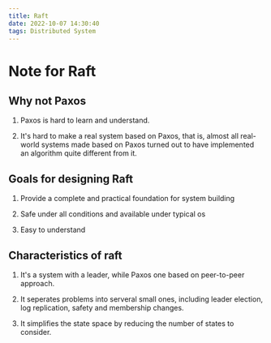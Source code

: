 ```yaml
---
title: Raft
date: 2022-10-07 14:30:40
tags: Distributed System
---
```

# Note for Raft

## Why not Paxos

1. Paxos is hard to learn and understand.

2. It's hard to make a real system based on Paxos, that is, almost all real-world systems made based on Paxos turned out to have implemented an algorithm quite different from it.

## Goals for designing Raft

1. Provide a complete and practical foundation for system building

2. Safe under all conditions and available under typical os

3. Easy to understand

## Characteristics of raft

1. It's a system with a leader, while Paxos one based on peer-to-peer approach.

2. It seperates problems into serveral small ones, including leader election, log replication, safety and membership changes.

3. It simplifies the state space by reducing the number of states to consider.